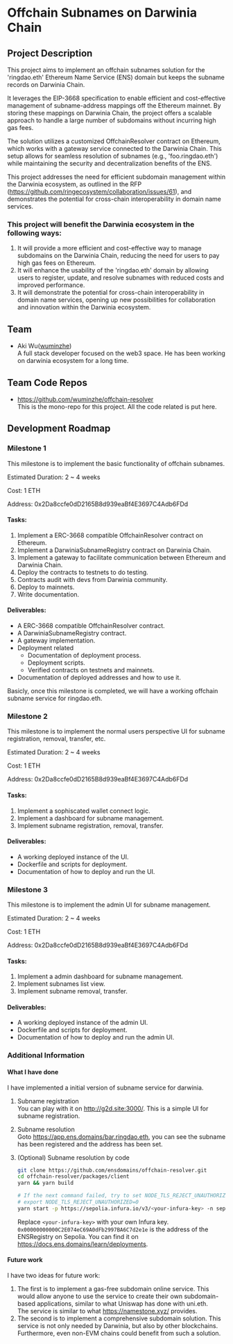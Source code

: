 # Offchain Subnames on Darwinia Chain

## Project Description

This project aims to implement an offchain subnames solution for the 'ringdao.eth' Ethereum Name Service (ENS) domain but keeps the subname records on Darwinia Chain. 

It leverages the EIP-3668 specification to enable efficient and cost-effective management of subname-address mappings off the Ethereum mainnet. By storing these mappings on Darwinia Chain, the project offers a scalable approach to handle a large number of subdomains without incurring high gas fees.

The solution utilizes a customized OffchainResolver contract on Ethereum, which works with a gateway service connected to the Darwinia Chain. This setup allows for seamless resolution of subnames (e.g., 'foo.ringdao.eth') while maintaining the security and decentralization benefits of the ENS.

<!-- Key features of the project include:
1. Offchain storage of subname-address mappings on Darwinia Chain
2. Integration with ENS on Ethereum using EIP-3668 for secure offchain data retrieval
3. A gateway service to facilitate communication between Ethereum and Darwinia Chain
4. User-friendly UIs for subname registration, update, and resolution.
5. Admin UI for subname management. -->

This project addresses the need for efficient subdomain management within the Darwinia ecosystem, as outlined in the RFP (https://github.com/ringecosystem/collaboration/issues/61), and demonstrates the potential for cross-chain interoperability in domain name services.

### This project will benefit the Darwinia ecosystem in the following ways:

1. It will provide a more efficient and cost-effective way to manage subdomains on the Darwinia Chain, reducing the need for users to pay high gas fees on Ethereum.
2. It will enhance the usability of the 'ringdao.eth' domain by allowing users to register, update, and resolve subnames with reduced costs and improved performance.
3. It will demonstrate the potential for cross-chain interoperability in domain name services, opening up new possibilities for collaboration and innovation within the Darwinia ecosystem.

## Team

- Aki Wu([wuminzhe](https://github.com/wuminzhe))  
  A full stack developer focused on the web3 space. He has been working on darwinia ecosystem for a long time.

## Team Code Repos

- https://github.com/wuminzhe/offchain-resolver  
  This is the mono-repo for this project. All the code related is put here.

## Development Roadmap

### Milestone 1

This milestone is to implement the basic functionality of offchain subnames. 

Estimated Duration: 2 ~ 4 weeks

Cost: 1 ETH

Address: 0x2Da8ccfe0dD2165B8d939eaBf4E3697C4Adb6FDd

#### Tasks:

1. Implement a ERC-3668 compatible OffchainResolver contract on Ethereum.   
2. Implement a DarwiniaSubnameRegistry contract on Darwinia Chain.
3. Implement a gateway to facilitate communication between Ethereum and Darwinia Chain.
4. Deploy the contracts to testnets to do testing.
5. Contracts audit with devs from Darwinia community.
6. Deploy to mainnets.
7. Write documentation.

#### Deliverables:

- A ERC-3668 compatible OffchainResolver contract.
- A DarwiniaSubnameRegistry contract.
- A gateway implementation.
- Deployment related
  - Documentation of deployment process. 
  - Deployment scripts.
  - Verified contracts on testnets and mainnets.
- Documentation of deployed addresses and how to use it.

Basicly, once this milestone is completed, we will have a working offchain subname service for ringdao.eth.

### Milestone 2

This milestone is to implement the normal users perspective UI for subname registration, removal, transfer, etc.

Estimated Duration: 2 ~ 4 weeks

Cost: 1 ETH

Address: 0x2Da8ccfe0dD2165B8d939eaBf4E3697C4Adb6FDd

#### Tasks:

1. Implement a sophiscated wallet connect logic.
2. Implement a dashboard for subname management.
3. Implement subname registration, removal, transfer.

#### Deliverables:

- A working deployed instance of the UI.
- Dockerfile and scripts for deployment.
- Documentation of how to deploy and run the UI.

### Milestone 3

This milestone is to implement the admin UI for subname management.

Estimated Duration: 2 ~ 4 weeks

Cost: 1 ETH

Address: 0x2Da8ccfe0dD2165B8d939eaBf4E3697C4Adb6FDd

#### Tasks:

1. Implement a admin dashboard for subname management.
2. Implement subnames list view.
2. Implement subname removal, transfer.

#### Deliverables:

- A working deployed instance of the admin UI.
- Dockerfile and scripts for deployment.
- Documentation of how to deploy and run the admin UI.

### Additional Information

#### What I have done
I have implemented a initial version of subname service for darwinia. 

1. Subname registration  
You can play with it on http://g2d.site:3000/. This is a simple UI for subname registration.

2. Subname resolution  
Goto https://app.ens.domains/bar.ringdao.eth, you can see the subname has been registered and the address has been set.

3. (Optional) Subname resolution by code  
    ```bash
    git clone https://github.com/ensdomains/offchain-resolver.git
    cd offchain-resolver/packages/client
    yarn && yarn build

    # If the next command failed, try to set NODE_TLS_REJECT_UNAUTHORIZED to 0.
    # export NODE_TLS_REJECT_UNAUTHORIZED=0
    yarn start -p https://sepolia.infura.io/v3/<your-infura-key> -n sepolia -i 11155111 --registry 0x00000000000C2E074eC69A0dFb2997BA6C7d2e1e bar.ringdao.eth
    ```
    Replace `<your-infura-key>` with your own Infura key.   
    `0x00000000000C2E074eC69A0dFb2997BA6C7d2e1e` is the address of the ENSRegistry on Sepolia. You can find it on https://docs.ens.domains/learn/deployments.



#### Future work
I have two ideas for future work:  

1. The first is to implement a gas-free subdomain online service. This would allow anyone to use the service to create their own subdomain-based applications, similar to what Uniswap has done with uni.eth.   
  The service is similar to what https://namestone.xyz/ provides.
2. The second is to implement a comprehensive subdomain solution. This service is not only needed by Darwinia, but also by other blockchains. Furthermore, even non-EVM chains could benefit from such a solution.
